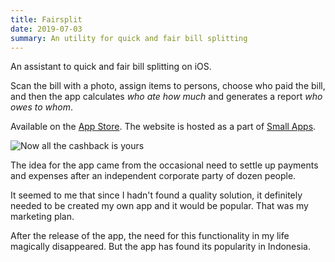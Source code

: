 ```yaml
---
title: Fairsplit
date: 2019-07-03
summary: An utility for quick and fair bill splitting
---
```


An assistant to quick and fair bill splitting on iOS.

Scan the bill with a photo, assign items to persons, choose who paid the bill, and then the app calculates *who ate how much* and generates a report *who owes to whom*.

Available on the [App Store](https://apps.apple.com/app/id1463622575). The website is hosted as a part of [Small Apps](https://smallapps.io/fairsplit).

![Now all the cashback is yours](fairsplit.jpg)

The idea for the app came from the occasional need to settle up payments and expenses after an independent corporate party of dozen people.

It seemed to me that since I hadn't found a quality solution, it definitely needed to be created my own app and it would be popular. That was my marketing plan.

After the release of the app, the need for this functionality in my life magically disappeared. But the app has found its popularity in Indonesia.
